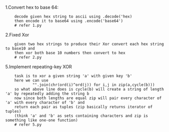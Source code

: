 1.Convert hex to base 64:

		decode given hex string to ascii using .decode('hex)
		then encode it to base64 using .encode('base64')
		# refer 1.py

2.Fixed Xor

		given two hex strings to produce their Xor convert each hex string to base10 and 
		then xor both base 10 numbers then convert to hex
		# refer 2.py

5.Implement repeating-key XOR

		task is to xor a given string 'a' with given key 'b'
		here we can use
				"".join(chr(ord(i)^ord(j)) for i,j in zip(a,cycle(b)))
		so what above line does is cycle(b) will create a string of length 'a' by repeatedly adding the string b 
		now since both lengths are equal zip will pair every character of 'a' with every character of 'b' and 
		return each pair as tuples (zip basically returns iterator of tuples)
		(think 'a' and 'b' as sets containing characters and zip is something like one-one function)
		# refer 5.py
		

